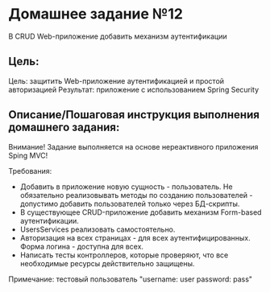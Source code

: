 # Домашнее задание №12
В CRUD Web-приложение добавить механизм аутентификации

## Цель:
Цель: защитить Web-приложение аутентификацией и простой авторизацией
Результат: приложение с использованием Spring Security

## Описание/Пошаговая инструкция выполнения домашнего задания:

Внимание! Задание выполняется на основе нереактивного приложения Sping MVC!

Требования:
* Добавить в приложение новую сущность - пользователь.
Не обязательно реализовывать методы по созданию пользователей - допустимо добавить пользователей только через БД-скрипты.
* В существующее CRUD-приложение добавить механизм Form-based аутентификации.
* UsersServices реализовать самостоятельно.
* Авторизация на всех страницах - для всех аутентифицированных. Форма логина - доступна для всех.
* Написать тесты контроллеров, которые проверяют, что все необходимые ресурсы действительно защищены.

Примечание: тестовый пользователь "username: user password: pass"